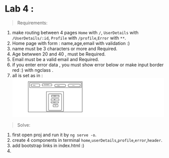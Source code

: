 # Lab 4 :

> Requirements:
 1. make routing between 4 pages `Home` with `/`, `UserDetails` with `/UserDetails/:id`, `Profile` with `/profile`,`Error` with `**`.
 2. Home page with form : name,age,email with validation :)
 3. name must be 3 characters or more and Required.
 4. Age betwwen 20 and 40 , must be Required.
 5. Email must be a valid email and Required.
 6. if you enter error data , you must show error below or make input border red :) with ngclass .
 7. all is set as in :
  ![image](img/TaskDay4.png)

> Solve:
 1. first open proj and run it by `ng serve -o`.
 2. create 4 components in terminal `home`,`userDetails`,`profile`,`error`,`header`.
 3. add bootstrap links in index.html :)
 4. 


